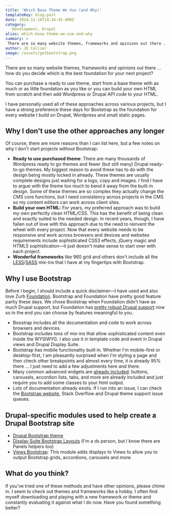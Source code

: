 ```yaml
---
title: 'Which Base Theme We Use (and Why)'
templateKey: blog-post
date: 2014-12-16T14:34:45.000Z
category: 
  -Development, Drupal
alias: which-base-theme-we-use-and-why
summary: > 
 There are so many website themes, frameworks and opinions out there ... how do you decide which is the best foundation for your next project?
author: JD Collier
image: /assets/getbootstrap.png
---
```


There are so many website themes, frameworks and opinions out there ... how do you decide which is the best foundation for your next project?

You can purchase a ready to use theme, start from a base theme with as much or as little foundation as you like or you can build your own HTML from scratch and then add Wordpress or Drupal API code to your HTML.

I have personally used all of these approaches across various projects, but I have a strong preference these days for Bootstrap as the foundation for every website I build on Drupal, Wordpress and small static pages.

Why I don't use the other approaches any longer
-----------------------------------------------

Of course, there are more reasons than I can list here, but a few notes on why I don't start projects without Bootstrap:

*   **Ready to use purchased theme**: There are many thousands of Wordpress ready to go themes and fewer (but still many) Drupal ready-to-go themes. My biggest reason to avoid these has to do with the design being mostly locked in already. These themes are usually complete designs just waiting for a logo, copy and images. I find I have to argue with the theme too much to bend it away from the built-in design. Some of these themes are so complex they actually change the CMS core functions, but I need consistency across projects in the CMS so my content editors can work across client sites.
*   **Build your own HTML:** For years, my preferred approach was to build my own perfectly clean HTML/CSS. This has the benefit of being clean and exactly suited to the needed design. In recent years, though, I have fallen out of love with this approach due to the need to reinvent the wheel with every project. Now that every website needs to be responsive and work across browsers and devices and websites requirements include sophisticated CSS3 effects, jQuery magic and HTML5 sophistication—it just doesn't make sense to start over with each project.
*   **Wonderful frameworks** like 960 grid and others don't include all the [LESS](http://getbootstrap.com/css/#less)/[SASS](http://getbootstrap.com/css/#sass) mix-ins that I have at my fingertips with Bootstrap.

Why I use Bootstrap
-------------------

Before I begin, I should include a quick disclaimer—I have used and also love Zurb [Foundation](http://foundation.zurb.com/). Bootstrap and Foundation have pretty good feature parity these days. We chose Bootstrap when Foundation didn't have as much Drupal support, but Foundation has [pretty robust Drupal support](https://www.drupal.org/project/zurb_foundation) now so in the end you can choose by features meaningful to you.

*   Boostrap includes all the documentation and code to work across browsers and devices.
*   Bootstrap includes tons of mix-ins that allow sophisticated content even inside the WYSIWYG. I also use it in template code and event in Drupal views and Drupal Display Suite.
*   Bootstrap has mobile functionality built in. Whether I'm mobile-first or desktop-first, I am pleasantly surprised when I'm styling a page and then check other breakpoints and almost every time, it is already 95% there ... I just need to add a few adjustments here and there.
*   Many common advanced widgets are [already included](http://getbootstrap.com/javascript/): buttons, carousels, accordion lists, tabs, and more are already included and just require you to add some classes to your html output.
*   _Lots_ of documentation already exists. If I run into an issue, I can check the [Bootstrap website](http://getbootstrap.com/), Stack Overflow and Drupal theme support issue queues.

Drupal-specific modules used to help create a Drupal Bootstrap site
-------------------------------------------------------------------

*   [Drupal Bootstrap theme](https://www.drupal.org/project/bootstrap)
*   [Display Suite Bootstrap Layouts](https://www.drupal.org/project/ds_bootstrap_layouts) (I'm a ds person, but I know there are Panels helpers too)
*   [Views Bootstrap](https://www.drupal.org/project/views_bootstrap): This module adds displays to Views to allow you to output Bootstrap grids, accordions, carousels and more.

What do you think?
------------------

If you've tried one of these methods and have other opinions, please chime in. I seem to check out themes and frameworks like a hobby. I often find myself downloading and playing with a new framework or theme and constantly evaluating it against what I do now. Have you found something better?